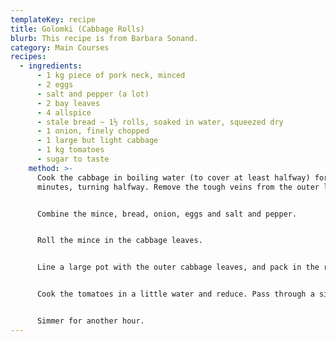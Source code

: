 ```yaml
---
templateKey: recipe
title: Golomki (Cabbage Rolls)
blurb: This recipe is from Barbara Sonand.
category: Main Courses
recipes:
  - ingredients:
      - 1 kg piece of pork neck, minced
      - 2 eggs
      - salt and pepper (a lot)
      - 2 bay leaves
      - 4 allspice
      - stale bread ~ 1½ rolls, soaked in water, squeezed dry
      - 1 onion, finely chopped
      - 1 large but light cabbage
      - 1 kg tomatoes
      - sugar to taste
    method: >-
      Cook the cabbage in boiling water (to cover at least halfway) for 15
      minutes, turning halfway. Remove the tough veins from the outer leaves.


      Combine the mince, bread, onion, eggs and salt and pepper.


      Roll the mince in the cabbage leaves.


      Line a large pot with the outer cabbage leaves, and pack in the rolls. Add bay leaf, allspice, a little salt and pepper and cover with water. Simmer gently for about 1/2 an hour.


      Cook the tomatoes in a little water and reduce. Pass through a sieve and add to the rolls. Sugar to taste.


      Simmer for another hour.
---
```

